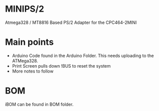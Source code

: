 # MINIPS/2

Atmega328 / MT8816 Based PS/2 Adapter for the CPC464-2MINI

# Main points 

* Arduino Code found in the Arduino Folder. This needs uploading to the ATMega328.
* Print Screen pulls down !BUS to reset the system
* More notes to follow

# BOM

iBOM can be found in BOM folder.
